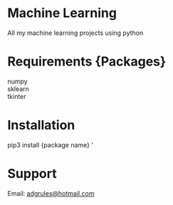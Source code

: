 # Machine Learning
All my machine learning projects using python

# Requirements {Packages} 
numpy   
sklearn   
tkinter   

# Installation
pip3 install {package name}
'
# Support
Email: adgrules@hotmail.com
